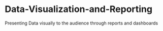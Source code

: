 # Data-Visualization-and-Reporting
Presenting Data visually to the audience through reports and dashboards
